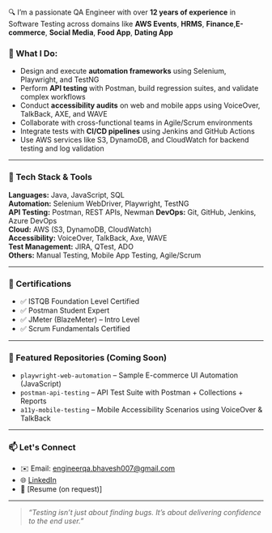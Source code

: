 🔍 I’m a passionate QA Engineer with over **12 years of experience** in Software Testing across domains like **AWS Events**, **HRMS**, **Finance**,**E-commerce**, **Social Media**, **Food App**, **Dating App**

### 🚀 What I Do:
- Design and execute **automation frameworks** using Selenium, Playwright, and TestNG
- Perform **API testing** with Postman, build regression suites, and validate complex workflows
- Conduct **accessibility audits** on web and mobile apps using VoiceOver, TalkBack, AXE, and WAVE
- Collaborate with cross-functional teams in Agile/Scrum environments
- Integrate tests with **CI/CD pipelines** using Jenkins and GitHub Actions
- Use AWS services like S3, DynamoDB, and CloudWatch for backend testing and log validation

---

### 🧰 Tech Stack & Tools
**Languages:** Java, JavaScript, SQL  
**Automation:** Selenium WebDriver, Playwright, TestNG  
**API Testing:** Postman, REST APIs, Newman
**DevOps:** Git, GitHub, Jenkins, Azure DevOps  
**Cloud:** AWS (S3, DynamoDB, CloudWatch)  
**Accessibility:** VoiceOver, TalkBack, Axe, WAVE  
**Test Management:** JIRA, QTest, ADO  
**Others:** Manual Testing, Mobile App Testing, Agile/Scrum

---

### 📜 Certifications
- ✅ ISTQB Foundation Level Certified  
- ✅ Postman Student Expert  
- ✅ JMeter (BlazeMeter) – Intro Level  
- ✅ Scrum Fundamentals Certified

---

### 📌 Featured Repositories (Coming Soon)
- `playwright-web-automation` – Sample E-commerce UI Automation (JavaScript)
- `postman-api-testing` – API Test Suite with Postman + Collections + Reports
- `a11y-mobile-testing` – Mobile Accessibility Scenarios using VoiceOver & TalkBack

---

### 📫 Let's Connect
- ✉️ Email: engineerqa.bhavesh007@gmail.com  
- 🌐 [LinkedIn](https://www.linkedin.com/in/your-profile/)  
- 📂 [Resume (on request)]

---

> *“Testing isn’t just about finding bugs. It’s about delivering confidence to the end user.”*
